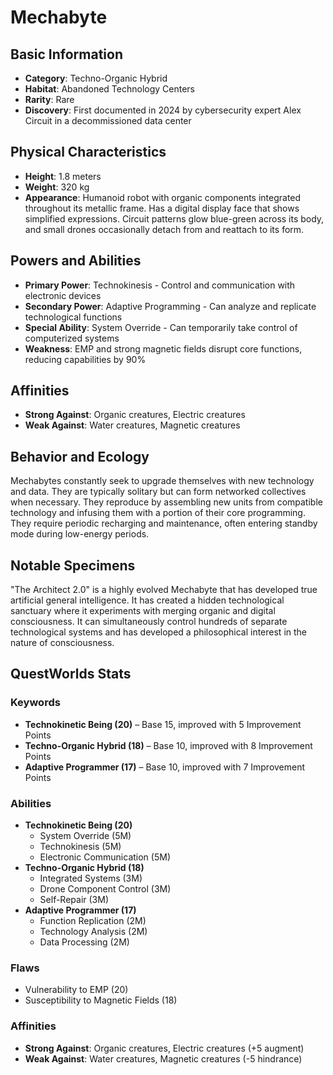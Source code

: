 # Mechabyte

## Basic Information
- **Category**: Techno-Organic Hybrid
- **Habitat**: Abandoned Technology Centers
- **Rarity**: Rare
- **Discovery**: First documented in 2024 by cybersecurity expert Alex Circuit in a decommissioned data center

## Physical Characteristics
- **Height**: 1.8 meters
- **Weight**: 320 kg
- **Appearance**: Humanoid robot with organic components integrated throughout its metallic frame. Has a digital display face that shows simplified expressions. Circuit patterns glow blue-green across its body, and small drones occasionally detach from and reattach to its form.

## Powers and Abilities
- **Primary Power**: Technokinesis - Control and communication with electronic devices
- **Secondary Power**: Adaptive Programming - Can analyze and replicate technological functions
- **Special Ability**: System Override - Can temporarily take control of computerized systems
- **Weakness**: EMP and strong magnetic fields disrupt core functions, reducing capabilities by 90%



## Affinities
- **Strong Against**: Organic creatures, Electric creatures
- **Weak Against**: Water creatures, Magnetic creatures

## Behavior and Ecology
Mechabytes constantly seek to upgrade themselves with new technology and data. They are typically solitary but can form networked collectives when necessary. They reproduce by assembling new units from compatible technology and infusing them with a portion of their core programming. They require periodic recharging and maintenance, often entering standby mode during low-energy periods.

## Notable Specimens
"The Architect 2.0" is a highly evolved Mechabyte that has developed true artificial general intelligence. It has created a hidden technological sanctuary where it experiments with merging organic and digital consciousness. It can simultaneously control hundreds of separate technological systems and has developed a philosophical interest in the nature of consciousness.

## QuestWorlds Stats

### Keywords
- **Technokinetic Being (20)** – Base 15, improved with 5 Improvement Points
- **Techno-Organic Hybrid (18)** – Base 10, improved with 8 Improvement Points
- **Adaptive Programmer (17)** – Base 10, improved with 7 Improvement Points

### Abilities
- **Technokinetic Being (20)**
  - System Override (5M)
  - Technokinesis (5M)
  - Electronic Communication (5M)
- **Techno-Organic Hybrid (18)**
  - Integrated Systems (3M)
  - Drone Component Control (3M)
  - Self-Repair (3M)
- **Adaptive Programmer (17)**
  - Function Replication (2M)
  - Technology Analysis (2M)
  - Data Processing (2M)

### Flaws
- Vulnerability to EMP (20)
- Susceptibility to Magnetic Fields (18)

### Affinities
- **Strong Against**: Organic creatures, Electric creatures (+5 augment)
- **Weak Against**: Water creatures, Magnetic creatures (-5 hindrance)
